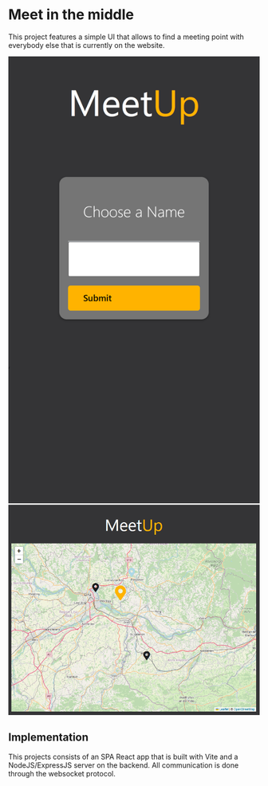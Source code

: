 # Meet in the middle

This project features a simple UI that allows to find a meeting point with everybody else that is currently on the
website.

![meetup-ringodev-com-mobile.png](documentation/meetup-ringodev-com-mobile.png)
![img.png](documentation/meetup-map.png)

## Implementation

This projects consists of an SPA React app that is built with Vite and a NodeJS/ExpressJS server on the backend.
All communication is done through the websocket protocol.